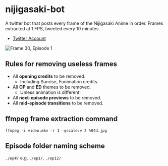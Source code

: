 # nijigasaki-bot
A twitter bot that posts every frame of the Nijigasaki Anime in order.
Frames extracted at 1 FPS, tweeted every 10 minutes.

* [Twitter Account](https://twitter.com/NijigasakiBot)

![Frame 30, Episode 1](https://i.imgur.com/ohxajgP.jpg)

## Rules for removing useless frames

* All **opening credits** to be removed.
    * Including Sunrise, Funimation credits.
* All **OP** and **ED** themes to be removed.
    * Unless animation is different.
* All **next-episode previews** to be removed.
* All **mid-episode transitions** to be removed.

## ffmpeg frame extraction command

`ffmpeg -i video.mkv -r 1 -qscale:v 2 %04d.jpg`

## Episode folder naming scheme

`./ep#/` e.g. `./ep1/`, `./ep12/`
